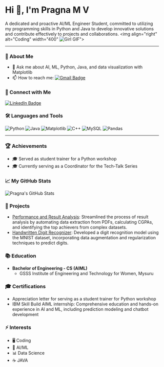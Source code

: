# Hi 👋, I'm Pragna M V

A dedicated and proactive AI/ML Engineer Student, committed to utilizing my programming skills in Python and Java to develop innovative solutions and contribute effectively to projects and collaborations.
<img align="right" alt="Coding" width="400" ![Girl GIF](https://media.giphy.com/media/3o7aD2saalBwwftBIY/giphy.gif)">

---

### 🌱 About Me
- 💬 Ask me about AI, ML, Python, Java, and data visualization with Matplotlib
- 📫 How to reach me: [![Gmail Badge](https://img.shields.io/badge/-khushipragna21@gmail.com-c14438?style=flat&logo=Gmail&logoColor=white&link=mailto:khushipragna21@gmail.com)](mailto:khushipragna21@gmail.com)

### 🚀 Connect with Me
[![LinkedIn Badge](https://img.shields.io/badge/-pragna-m-v-14ab74261-blue?style=flat&logo=Linkedin&logoColor=white&link=https://linkedin.com/in/pragna-m-v-14ab74261)](https://linkedin.com/in/pragna-m-v-14ab74261)

### 🛠 Languages and Tools
![Python](https://img.shields.io/badge/-Python-3776AB?logo=python&logoColor=white)
![Java](https://img.shields.io/badge/-Java-007396?logo=java&logoColor=white)
![Matplotlib](https://img.shields.io/badge/-Matplotlib-149ECA?logo=matplotlib&logoColor=white)
![C++](https://img.shields.io/badge/-C++-00599C?logo=c%2B%2B&logoColor=white)
![MySQL](https://img.shields.io/badge/-MySQL-4479A1?logo=mysql&logoColor=white)
![Pandas](https://img.shields.io/badge/-Pandas-150458?logo=pandas&logoColor=white)

---

### 🏆 Achievements
- 🎓 Served as student trainer for a Python workshop
- 🎓 Currently serving as a Coordinator for the Tech-Talk Series

### 📈 My GitHub Stats
![Pragna's GitHub Stats](https://github-readme-stats.vercel.app/api?username=pragna-m-v&show_icons=true&theme=radical)

### 📝 Projects
- [Performance and Result Analysis](https://github.com/pragna-m-v/result-analysis): Streamlined the process of result analysis by automating data extraction from PDFs, calculating CGPAs, and identifying the top achievers from complex datasets.
- [Handwritten Digit Recognizer](https://github.com/pragna-m-v/digit-recognizer): Developed a digit recognition model using the MNIST dataset, incorporating data augmentation and regularization techniques to predict digits.

### 📚 Education
- **Bachelor of Engineering - CS (AIML)**
  - GSSS Institute of Engineering and Technology for Women, Mysuru

### 🎓 Certifications
- Appreciation letter for serving as a student trainer for Python workshop
- IBM Skill Build AIML internship: Comprehensive education and hands-on experience in AI and ML, including prediction modeling and chatbot development

### ⚡ Interests
- 🖥️ Coding
- 🤖 AI/ML
- 📊 Data Science
- ☕ JAVA
